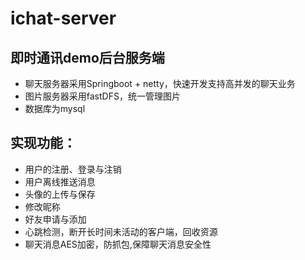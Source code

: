 # ichat-server
## 即时通讯demo后台服务端
- 聊天服务器采用Springboot + netty，快速开发支持高并发的聊天业务
- 图片服务器采用fastDFS，统一管理图片
- 数据库为mysql

## 实现功能：
- 用户的注册、登录与注销
- 用户离线推送消息
- 头像的上传与保存
- 修改昵称
- 好友申请与添加
- 心跳检测，断开长时间未活动的客户端，回收资源
- 聊天消息AES加密，防抓包,保障聊天消息安全性
